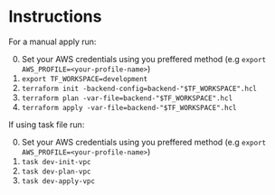 # Instructions

For a manual apply run:

0. Set your AWS credentials using you preffered method (e.g `export AWS_PROFILE=<your-profile-name>`)
1. `export TF_WORKSPACE=development`
2. `terraform init -backend-config=backend-"$TF_WORKSPACE".hcl`
3. `terraform plan -var-file=backend-"$TF_WORKSPACE".hcl`
4. `terraform apply -var-file=backend-"$TF_WORKSPACE".hcl`

If using task file run:

0. Set your AWS credentials using you preffered method (e.g `export AWS_PROFILE=<your-profile-name>`)
1. `task dev-init-vpc`
2. `task dev-plan-vpc`
3. `task dev-apply-vpc`
